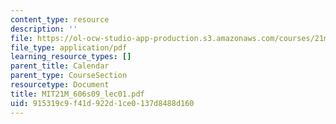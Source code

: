 ```yaml
---
content_type: resource
description: ''
file: https://ol-ocw-studio-app-production.s3.amazonaws.com/courses/21m-606-introduction-to-stagecraft-spring-2009/915319c9f41d922d1ce0137d8488d160_MIT21M_606s09_lec01.pdf
file_type: application/pdf
learning_resource_types: []
parent_title: Calendar
parent_type: CourseSection
resourcetype: Document
title: MIT21M_606s09_lec01.pdf
uid: 915319c9-f41d-922d-1ce0-137d8488d160
---
```

